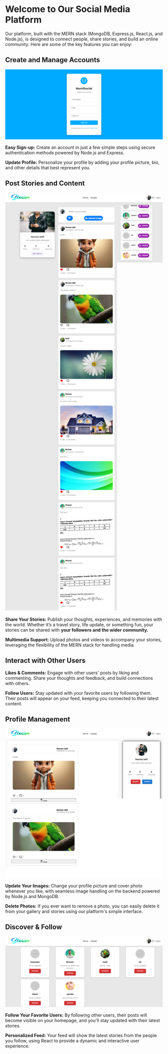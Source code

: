 <h1>Welcome to Our Social Media Platform</h1>
<p>Our platform, built with the MERN stack (MongoDB, Express.js, React.js, and Node.js), is designed to connect people, share stories, and build an online community. Here are some of the key features you can enjoy:</p>

<h2>Create and Manage Accounts</h2>
<img src="https://raw.githubusercontent.com/Nomanlatifkkr/nomiSocial-app/refs/heads/main/pics/Nomi-Socila-app-12-21-2024_11_50_AM%20(2).png" alt="Account Creation" width="600">
<p><strong>Easy Sign-up:</strong> Create an account in just a few simple steps using secure authentication methods powered by Node.js and Express.</p>
<p><strong>Update Profile:</strong> Personalize your profile by adding your profile picture, bio, and other details that best represent you.</p>

<h2>Post Stories and Content</h2>
<img src="https://raw.githubusercontent.com/Nomanlatifkkr/nomiSocial-app/refs/heads/main/pics/Nomi-Socila-app-12-21-2024_11_50_AM.png" alt="Posting Story" width="600">
<p><strong>Share Your Stories:</strong> Publish your thoughts, experiences, and memories with the world. Whether it’s a travel story, life update, or something fun, your stories can be shared with <strong>your followers and the wider community.</strong></p>
<p><strong>Multimedia Support:</strong> Upload photos and videos to accompany your stories, leveraging the flexibility of the MERN stack for handling media.</p>

<h2>Interact with Other Users</h2>

<p><strong>Likes & Comments:</strong> Engage with other users' posts by liking and commenting. Share your thoughts and feedback, and build connections with others.</p>
<p><strong>Follow Users:</strong> Stay updated with your favorite users by following them. Their posts will appear on your feed, keeping you connected to their latest content.</p>

<h2>Profile Management</h2>
<img src="https://raw.githubusercontent.com/Nomanlatifkkr/nomiSocial-app/refs/heads/main/pics/Nomi-Socila-app-12-21-2024_11_48_AM%20(1).png" alt="Profile Management" width="600">
<p><strong>Update Your Images:</strong> Change your profile picture and cover photo whenever you like, with seamless image handling on the backend powered by Node.js and MongoDB.</p>
<p><strong>Delete Photos:</strong> If you ever want to remove a photo, you can easily delete it from your gallery and stories using our platform's simple interface.</p>

<h2>Discover & Follow</h2>
<img src="https://raw.githubusercontent.com/Nomanlatifkkr/nomiSocial-app/refs/heads/main/pics/Nomi-Socila-app-12-21-2024_11_47_AM%20(1).png" alt="Follow Users" width="600">
<p><strong>Follow Your Favorite Users:</strong> By following other users, their posts will become visible on your homepage, and you'll stay updated with their latest stories.</p>
<p><strong>Personalized Feed:</strong> Your feed will show the latest stories from the people you follow, using React to provide a dynamic and interactive user experience.</p>
